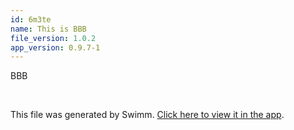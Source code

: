 ```yaml
---
id: 6m3te
name: This is BBB
file_version: 1.0.2
app_version: 0.9.7-1
---
```


BBB

<br/>

This file was generated by Swimm. [Click here to view it in the app](http://localhost:5000/repos/ls4DA2fLasmQuEbT4ipw/docs/6m3te).